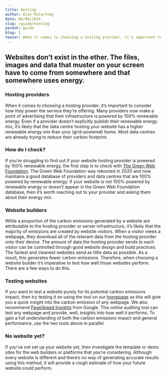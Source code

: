 ```yaml
---
title: Hosting
author: Alex McCartney
date: 06/04/2024
slug: /guide/hosting
parent: guide
blog: 1
teaser: When it comes to choosing a hosting provider, it’s important to consider how they power the service they’re offering. Many providers now make a point of advertising that their infrastructure is powered by 100% renewable energy. Even if a provider doesn’t explicitly publish their renewable energy mix, it’s likely that the data centre hosting your website has a higher renewable energy mix than your (grid-powered) home. Most data centres are already trying to reduce their carbon footprint.
---
```


## Websites don’t exist in the ether. The files, images and data that muster on your screen have to come from somewhere and that somewhere uses energy.

### Hosting providers

When it comes to choosing a hosting provider, it’s important to consider how they power the service they’re offering. Many providers now make a point of advertising that their infrastructure is powered by 100% renewable energy. Even if a provider doesn’t explicitly publish their renewable energy mix, it’s likely that the data centre hosting your website has a higher renewable energy mix than your (grid-powered) home. Most data centres are already trying to reduce their carbon footprint.

### How do I check?

If you’re struggling to find out if your website hosting provider is powered by 100% renewable energy, the first step is to check with [The Green Web Foundation](https://www.thegreenwebfoundation.org/). The Green Web Foundation was rebooted in 2020 and now maintains a good database of providers and data centres that are 100% powered by renewable energy.
If your website is not 100% powered by renewable energy or doesn’t appear in the Green Web Foundation database, then it’s worth reaching out to your provider and asking them about their energy mix.

### Website builders

While a proportion of the carbon emissions generated by a website are attributable to the hosting provider or server infrastructure, it’s likely that the majority of emissions are created by website visitors. When a visitor views a webpage, they download all of the relevant data from the hosting provider onto their device. The amount of data the hosting provider sends to each visitor can be controlled through good website design and build practices. The fastest and cleanest websites send as little data as possible. As a result, this generates fewer carbon emissions. Therefore, when choosing a website builder it’s imperative to test how well those websites perform. There are a few ways to do this.

### Testing websites

If you want to test a website purely for its potential carbon emissions impact, then try testing it on using the tool on our [homepage](/) as this will give you a quick insight into the carbon emission of any webpage.
We also recommend [PageSpeed Insights](https://pagespeed.web.dev) from Google. This online auditing tool can test any webpage and provide, well, insights into how well it performs.
To gain a full understanding of both the carbon emissions impact and general performance, use the two tools above in parallel.

### No website yet?

If you’ve not set up your website yet, then investigate the template or demo sites for the web builders or platforms that you’re considering. Although every website is different and there’s no way of generating accurate results using this method, it will provide a rough estimate of how your future website could perform.
